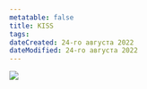 ```yaml
---
metatable: false
title: KISS
tags:
dateCreated: 24-го августа 2022
dateModified: 24-го августа 2022
---
```


![](https://imgur.com/XOjHH2d.png)